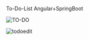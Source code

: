 To-Do-List
Angular+SpringBoot

![TO-DO](https://github.com/user-attachments/assets/1b46f494-44de-4fff-be45-69b40f20d5bd)

![todoedit](https://github.com/user-attachments/assets/911963cd-ba26-4247-bdc3-26098b097688)
